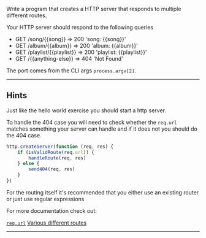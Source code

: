 Write a program that creates a HTTP server that responds to
  multiple different routes.

Your HTTP server should respond to the following queries

 - GET /song/{{song}} => 200 'song: {{song}}'
 - GET /album/{{album}} => 200 'album: {{album}}'
 - GET /playlist/{{playlist}} => 200 'playlist: {{playlist}}'
 - GET /{{anything-else}} => 404 'Not Found'

The port comes from the CLI args `process.argv[2]`.

---

## Hints

Just like the hello world exercise you should start a http 
  server.

To handle the 404 case you will need to check whether the 
  `req.url` matches something your server can handle and if
  it does not you should do the 404 case.

```js
http.createServer(function (req, res) {
    if (isValidRoute(req.url)) {
        handleRoute(req, res)
    } else {
        send404(req, res)
    }
})
```

For the routing itself it's recommended that you either use an
  existing router or just use regular expressions

For more documentation check out:

[`req.url`](http://nodejs.org/api/http.html#http_message_url)
[Various different routes](https://github.com/Raynos/http-framework/wiki/Modules#wiki-routers)

---
